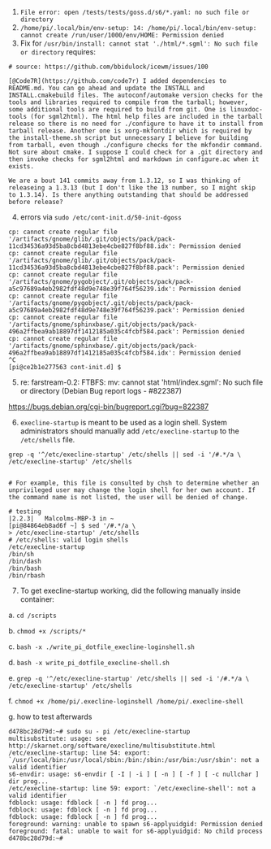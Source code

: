 1. `File error: open /tests/tests/goss.d/s6/*.yaml: no such file or directory`
2. `/home/pi/.local/bin/env-setup: 14: /home/pi/.local/bin/env-setup: cannot create /run/user/1000/env/HOME: Permission denied`
3. Fix for `/usr/bin/install: cannot stat './html/*.sgml': No such file or directory` requires:

```
# source: https://github.com/bbidulock/icewm/issues/100

[@Code7R](https://github.com/code7r) I added dependencies to README.md. You can go ahead and update the INSTALL and INSTALL.cmakebuild files. The autoconf/automake version checks for the tools and libraries required to compile from the tarball; however, some additional tools are required to build from git. One is linuxdoc-tools (for sgml2html). The html help files are included in the tarball release so there is no need for ./configure to have it to install from tarball release. Another one is xorg-mkfontdir which is required by the install-theme.sh script but unnecessary I believe for building from tarball, even though ./configure checks for the mkfondir command. Not sure about cmake. I suppose I could check for a .git directory and then invoke checks for sgml2html and markdown in configure.ac when it exists.

We are a bout 141 commits away from 1.3.12, so I was thinking of releaseing a 1.3.13 (but I don't like the 13 number, so I might skip to 1.3.14). Is there anything outstanding that should be addressed before release?
```

4. errors via `sudo /etc/cont-init.d/50-init-dgoss`

```
cp: cannot create regular file '/artifacts/gnome/glib/.git/objects/pack/pack-11cd34536a93d5ba8cbd4813ebe4cbe827f8bf88.idx': Permission denied
cp: cannot create regular file '/artifacts/gnome/glib/.git/objects/pack/pack-11cd34536a93d5ba8cbd4813ebe4cbe827f8bf88.pack': Permission denied
cp: cannot create regular file '/artifacts/gnome/pygobject/.git/objects/pack/pack-a5c97689a4eb2982fdf48d9e748e39f764f56239.idx': Permission denied
cp: cannot create regular file '/artifacts/gnome/pygobject/.git/objects/pack/pack-a5c97689a4eb2982fdf48d9e748e39f764f56239.pack': Permission denied
cp: cannot create regular file '/artifacts/gnome/sphinxbase/.git/objects/pack/pack-496a2ffbea9ab18897df1412185a035c4fcbf584.pack': Permission denied
cp: cannot create regular file '/artifacts/gnome/sphinxbase/.git/objects/pack/pack-496a2ffbea9ab18897df1412185a035c4fcbf584.idx': Permission denied
^C
[pi@ce2b1e277563 cont-init.d] $
```

5. re: farstream-0.2: FTBFS: mv: cannot stat 'html/index.sgml': No such file or directory (Debian Bug report logs - #822387)

https://bugs.debian.org/cgi-bin/bugreport.cgi?bug=822387


6. `execline-startup` is meant to be used as a login shell. System administrators should manually add `/etc/execline-startup` to the `/etc/shells` file.


```
grep -q '^/etc/execline-startup' /etc/shells || sed -i '/#.*/a \
/etc/execline-startup' /etc/shells
```

```

# For example, this file is consulted by chsh to determine whether an unprivileged user may change the login shell for her own account. If the command name is not listed, the user will be denied of change.

# testing
|2.2.3|   Malcolms-MBP-3 in ~
[pi@84864eb8ad6f ~] $ sed '/#.*/a \
> /etc/execline-startup' /etc/shells
# /etc/shells: valid login shells
/etc/execline-startup
/bin/sh
/bin/dash
/bin/bash
/bin/rbash
````

7. To get execline-startup working, did the following manually inside container:

a. `cd /scripts`

b. `chmod +x /scripts/*`

c. `bash -x ./write_pi_dotfile_execline-loginshell.sh`

d. `bash -x write_pi_dotfile_execline-shell.sh`

e. `grep -q '^/etc/execline-startup' /etc/shells || sed -i '/#.*/a \
/etc/execline-startup' /etc/shells`

f. `chmod +x /home/pi/.execline-loginshell /home/pi/.execline-shell`

g. how to test afterwards

```
d478bc28d79d:~# sudo su - pi /etc/execline-startup
multisubstitute: usage: see http://skarnet.org/software/execline/multisubstitute.html
/etc/execline-startup: line 54: export: `/usr/local/bin:/usr/local/sbin:/bin:/sbin:/usr/bin:/usr/sbin': not a valid identifier
s6-envdir: usage: s6-envdir [ -I | -i ] [ -n ] [ -f ] [ -c nullchar ] dir prog...
/etc/execline-startup: line 59: export: `/etc/execline-shell': not a valid identifier
fdblock: usage: fdblock [ -n ] fd prog...
fdblock: usage: fdblock [ -n ] fd prog...
fdblock: usage: fdblock [ -n ] fd prog...
foreground: warning: unable to spawn s6-applyuidgid: Permission denied
foreground: fatal: unable to wait for s6-applyuidgid: No child process
d478bc28d79d:~#
```
